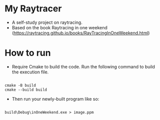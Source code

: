 # My Raytracer

- A self-study project on raytracing.
- Based on the book Raytracing in one weekend (https://raytracing.github.io/books/RayTracingInOneWeekend.html)

# How to run
- Require Cmake to build the code. Run the following command to build the execution file.
<code>
cmake -B build
cmake --build build
</code>

- Then run your newly-built program like so:
<code>
build\Debug\inOneWeekend.exe > image.ppm
</code>
